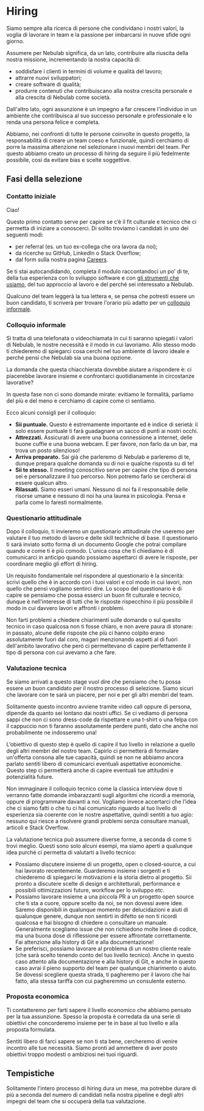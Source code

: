 # Hiring

Siamo sempre alla ricerca di persone che condividano i nostri valori, la voglia di lavorare in team 
e la passione per imbarcarsi in nuove sfide ogni giorno.

Assumere per Nebulab significa, da un lato, contribuire alla riuscita della nostra missione,
incrementando la nostra capacità di:

- soddisfare i clienti in termini di volume e qualità del lavoro; 
- attrarre nuovi sviluppatori;
- creare software di qualità;
- produrre contenuti che contribuiscano alla nostra crescita personale e alla crescita di Nebulab
  come società.

Dall'altro lato, ogni assunzione è un impegno a far crescere l'individuo in un ambiente che
contribuisca al suo successo personale e professionale e lo renda una persona felice e completa.

Abbiamo, nei confronti di tutte le persone coinvolte in questo progetto, la responsabilità di creare
un team coeso e funzionale, quindi cerchiamo di porre la massima attenzione nel selezionare i nuovi
membri del team. Per questo abbiamo creato un processo di hiring da seguire il più fedelmente
possibile, così da evitare bias e scelte soggettive.

## Fasi della selezione

### Contatto iniziale

Ciao! 

Questo primo contatto serve per capire se c’è il fit culturale e tecnico che ci permetta di 
iniziare a conoscerci. Di solito troviamo i candidati in uno dei seguenti modi:

- per referral (es. un tuo ex-collega che ora lavora da noi);
- da ricerche su GitHub, LinkedIn o Stack Overflow;
- dal form sulla nostra pagina [Careers](https://nebulab.it/careers/).

Se ti stai autocandidando, completa il modulo raccontandoci un po' di te, della tua esperienza con
lo sviluppo software e con [gli strumenti che usiamo](https://nebulab.it/tools/), del tuo approccio 
al lavoro e del perché sei interessato a Nebulab.

Qualcuno del team leggerà la tua lettera e, se pensa che potresti essere un buon candidato, ti 
scriverà per trovare l'orario più adatto per un [colloquio informale](#colloquio-informale).

### Colloquio informale

Si tratta di una telefonata o videochiamata in cui ti saranno spiegati i valori di Nebulab, le 
nostre necessità e il modo in cui lavoriamo. Allo stesso modo ti chiederemo di spiegarci cosa cerchi
nel tuo ambiente di lavoro ideale e perché pensi che Nebulab sia una buona opzione.

La domanda che questa chiacchierata dovrebbe aiutare a rispondere è: ci piacerebbe lavorare insieme 
e confrontarci quotidianamente in circostanze lavorative?

In questa fase non ci sono domande mirate: evitiamo le formalità, parliamo del più e del meno e
cerchiamo di capire come ci sentiamo.

Ecco alcuni consigli per il colloquio:

* **Sii puntuale.** Questo è estremamente importante ed è indice di serietà: il solo essere puntuale 
  ti farà guadagnare un sacco di punti ai nostri occhi.
* **Attrezzati.** Assicurati di avere una buona connessione a internet, delle buone cuffie e una 
  buona webcam. E per favore, non farlo da un bar, ma trova un posto silenzioso!
* **Arriva preparato.** Sai già che parleremo di Nebulab e parleremo di te, dunque prepara qualche 
  domanda su di noi e qualche risposta su di te!
* **Sii te stesso.** Il meeting conoscitivo serve per capire che tipo di persona sei e 
  personalizzare il tuo percorso. Non potremo farlo se cercherai di essere qualcun altro.
* **Rilassati.** Siamo esseri umani. Nessuno di noi fa il responsabile delle risorse umane e nessuno 
  di noi ha una laurea in psicologia. Pensa e parla come lo faresti normalmente.

### Questionario attitudinale

Dopo il colloquio, ti invieremo un questionario attitudinale che useremo per valutare il tuo metodo
di lavoro e delle skill techniche di base. Il questionario ti sarà inviato sotto forma di un 
documento Google che potrai compilare quando e come ti è più comodo. L'unica cosa che ti chiediamo è 
di comunicarci in anticipo quando possiamo aspettarci di avere le risposte, per coordinare meglio 
gli effort di hiring.

Un requisito fondamentale nel rispondere al questionario è la sincerità: scrivi quello che è in 
accordo con i tuoi valori e col modo in cui lavori, non quello che pensi vogliamo sentirci dire. Lo
scopo del questionario è di capire se pensiamo che possa esserci un buon fit culturale e tecnico,
dunque è nell'interesse di tutti che le risposte rispecchino il più possibile il modo in cui davvero
lavori e affronti i problemi.

Non farti problemi a chiedere chiarimenti sulle domande o sul quesito tecnico in caso qualcosa non
ti fosse chiaro, e non avere paura di stonare: in passato, alcune delle risposte che più ci hanno
colpito erano assolutamente fuori dal coro, magari menzionando aspetti al di fuori dell'ambito
lavorativo che però ci permettevano di capire perfettamente il tipo di persona con cui avevamo a che 
fare.

### Valutazione tecnica

Se siamo arrivati a questo stage vuol dire che pensiamo che tu possa essere un buon candidato per 
il nostro processo di selezione. Siamo sicuri che lavorare con te sarà un piacere, per noi e per gli 
altri membri del team. 

Solitamente questo incontro avviene tramite video call oppure di persona, dipende da quanto sei 
lontano dai nostri uffici. Se ci vediamo di persona sappi che non ci sono dress-code da rispettare
e una t-shirt o una felpa con il cappuccio non ti faranno assolutamente perdere punti, dato che 
anche noi probabilmente ne indosseremo una!

L’obiettivo di questo step è quello di capire il tuo livello in relazione a quello degli altri 
membri del nostro team. Capirlo ci permetterà di formulare un'offerta consona alle tue capacità,
quindi se non ne abbiamo ancora parlato sentiti libero di comunicarci eventuali aspettative
economiche. Questo step ci permetterà anche di capire eventuali tue attitudini e potenzialità 
future.

Non immaginare il colloquio tecnico come la classica interview dove ti verranno fatte domande 
imbarazzanti sugli algoritmi che ricordi a memoria, oppure di programmare davanti a noi. Vogliamo 
invece accertarci che l’idea che ci siamo fatti o che tu ci hai comunicato riguardo al tuo livello 
di esperienza sia coerente con le nostre aspettative, quindi sentiti a tuo agio: nessuno qui riesce
a risolvere grandi problemi senza consultare manuali, articoli e Stack Overflow.

La valutazione tecnica può assumere diverse forme, a seconda di come ti trovi meglio. Questi sono
solo alcuni esempi, ma siamo aperti a qualunque idea purché ci permetta di valutarti a livello 
tecnico:

- Possiamo discutere insieme di un progetto, open o closed-source, a cui hai lavorato recentemente.
  Guarderemo insieme i sorgenti e ti chiederemo di spiegarci le motivazioni e la storia dietro al 
  progetto. Sii pronto a discutere scelte di design e architetturali, performance e possibili
  ottimizzazioni future, workflow per lo sviluppo etc.
- Possiamo lavorare insieme a una piccola PR a un progetto open source che ti sta a cuore, oppure 
  scelto da noi, se non dovessi avere idee. Saremo disponibili in qualunque momento per 
  delucidazioni e aiuti di qualunque genere, dunque non sentirti in difetto se non ti ricordi
  qualcosa e hai bisogno di chiedere o consultare un manuale. Generalmente scegliamo issue che non
  richiedono molte linee di codice, ma una buona dose di riflessione per essere affrontate 
  correttamente. Fai attenzione alla history di Git e alla documentazione!
- Se preferisci, possiamo lavorare al problema di un nostro cliente reale (che sarà scelto tenendo
  conto del tuo livello tecnico). Anche in questo caso attento alla documentazione e alla history di
  Git, e anche in questo caso avrai il pieno supporto del team per qualunque chiarimento o aiuto. Se 
  dovessi scegliere questa strada, ti pagheremo per il lavoro che hai fatto, alla stessa tariffa con 
  cui pagheremmo un consulente esterno.

### Proposta economica

Ti contatteremo per farti sapere il livello economico che abbiamo pensato per la tua assunzione. 
Spesso la proposta è corredata da una serie di obiettivi che concorderemo insieme per te in base al
tuo livello e alla proposta formulata.

Sentiti libero di farci sapere se non ti sta bene, cercheremo di venire incontro alle tue necessità. 
Siamo pronti ad ammettere di aver posto obiettivi troppo modesti o ambiziosi nei tuoi riguardi.

## Tempistiche

Solitamente l'intero processo di hiring dura un mese, ma potrebbe durare di più a seconda del numero
di candidati nella nostra pipeline e degli altri impegni del team che si occuperà della tua 
valutazione.
